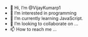 - 👋 Hi, I’m @VijayKumarp1
- 👀 I’m interested in programming
- 🌱 I’m currently learning JavaScript.
- 💞️ I’m looking to collaborate on ...
- 📫 How to reach me ...

<!---
VijayKumarp1/VijayKumarp1 is a ✨ special ✨ repository because its `README.md` (this file) appears on your GitHub profile.
You can click the Preview link to take a look at your changes.
--->
